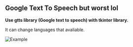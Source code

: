 ## Google Text To Speech but worst lol

**Use gtts library (Google text to speech) with tkinter library.**

It can change languages that avaliable.

![Example](https://github.com/FujiAshira48261571644143/TTS/blob/main/tts.png?raw=true)

